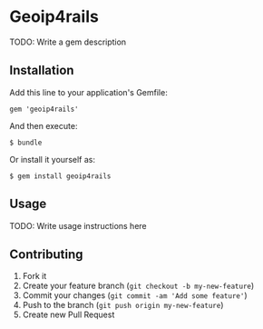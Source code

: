 # Geoip4rails

TODO: Write a gem description

## Installation

Add this line to your application's Gemfile:

    gem 'geoip4rails'

And then execute:

    $ bundle

Or install it yourself as:

    $ gem install geoip4rails

## Usage

TODO: Write usage instructions here

## Contributing

1. Fork it
2. Create your feature branch (`git checkout -b my-new-feature`)
3. Commit your changes (`git commit -am 'Add some feature'`)
4. Push to the branch (`git push origin my-new-feature`)
5. Create new Pull Request
